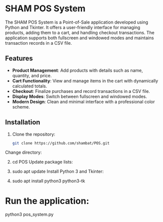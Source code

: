 # SHAM POS System

The SHAM POS System is a Point-of-Sale application developed using Python and Tkinter. It offers a user-friendly interface for managing products, adding them to a cart, and handling checkout transactions. The application supports both fullscreen and windowed modes and maintains transaction records in a CSV file.

## Features

- **Product Management**: Add products with details such as name, quantity, and price.
- **Cart Functionality**: View and manage items in the cart with dynamically calculated totals.
- **Checkout**: Finalize purchases and record transactions in a CSV file.
- **Display Modes**: Switch between fullscreen and windowed modes.
- **Modern Design**: Clean and minimal interface with a professional color scheme.

## Installation

1. Clone the repository:
   ```bash
   git clone https://github.com/shambat/POS.git
Change directory:


2. cd POS
Update package lists:


3. sudo apt update
Install Python 3 and Tkinter:


4. sudo apt install python3 python3-tk
# Run the application:


python3 pos_system.py
